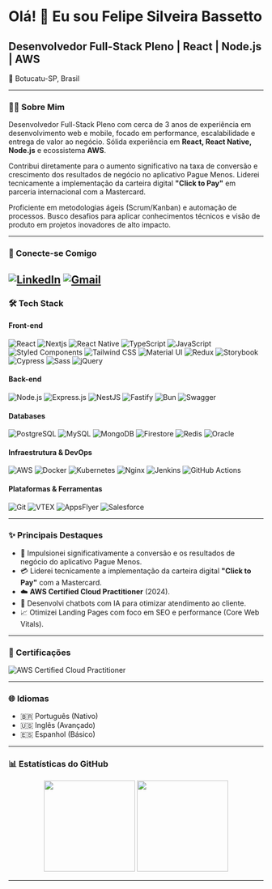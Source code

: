 # Olá! 👋 Eu sou Felipe Silveira Bassetto

## Desenvolvedor Full-Stack Pleno | React | Node.js | AWS

📍 Botucatu-SP, Brasil

---

### 👨‍💻 Sobre Mim

Desenvolvedor Full-Stack Pleno com cerca de 3 anos de experiência em desenvolvimento web e mobile, focado em performance, escalabilidade e entrega de valor ao negócio. Sólida experiência em **React, React Native, Node.js** e ecossistema **AWS**.

Contribui diretamente para o aumento significativo na taxa de conversão e crescimento dos resultados de negócio no aplicativo Pague Menos. Liderei tecnicamente a implementação da carteira digital **"Click to Pay"** em parceria internacional com a Mastercard.

Proficiente em metodologias ágeis (Scrum/Kanban) e automação de processos. Busco desafios para aplicar conhecimentos técnicos e visão de produto em projetos inovadores de alto impacto.

---

### 🤝 Conecte-se Comigo

[![LinkedIn](https://img.shields.io/badge/LinkedIn-0077B5?style=for-the-badge&logo=linkedin&logoColor=white)](https://linkedin.com/in/felipebassetto)
[![Gmail](https://img.shields.io/badge/Gmail-D14836?style=for-the-badge&logo=gmail&logoColor=white)](mailto:felipebtu9@gmail.com)
---

### 🛠️ Tech Stack

#### Front-end
<p>
  <img src="https://img.shields.io/badge/React-61DAFB?style=for-the-badge&logo=react&logoColor=black" alt="React"/>
  <img src="https://img.shields.io/badge/Next.js-000000?style=for-the-badge&logo=nextdotjs&logoColor=white" alt="Nextjs"/>
  <img src="https://img.shields.io/badge/React_Native-61DAFB?style=for-the-badge&logo=react&logoColor=black" alt="React Native"/>
  <img src="https://img.shields.io/badge/TypeScript-3178C6?style=for-the-badge&logo=typescript&logoColor=white" alt="TypeScript"/>
  <img src="https://img.shields.io/badge/JavaScript-F7DF1E?style=for-the-badge&logo=javascript&logoColor=black" alt="JavaScript"/>
  <img src="https://img.shields.io/badge/Styled_Components-DB7093?style=for-the-badge&logo=styled-components&logoColor=white" alt="Styled Components"/>
  <img src="https://img.shields.io/badge/Tailwind_CSS-06B6D4?style=for-the-badge&logo=tailwindcss&logoColor=white" alt="Tailwind CSS"/>
  <img src="https://img.shields.io/badge/Material--UI-0081CB?style=for-the-badge&logo=material-ui&logoColor=white" alt="Material UI"/>
  <img src="https://img.shields.io/badge/Redux-764ABC?style=for-the-badge&logo=redux&logoColor=white" alt="Redux"/>
  <img src="https://img.shields.io/badge/Storybook-FF4785?style=for-the-badge&logo=storybook&logoColor=white" alt="Storybook"/>
  <img src="https://img.shields.io/badge/Cypress-17202C?style=for-the-badge&logo=cypress&logoColor=white" alt="Cypress"/>
  <img src="https://img.shields.io/badge/Sass-CC6699?style=for-the-badge&logo=sass&logoColor=white" alt="Sass"/>
  <img src="https://img.shields.io/badge/jQuery-0769AD?style=for-the-badge&logo=jquery&logoColor=white" alt="jQuery"/>
</p>

#### Back-end
<p>
  <img src="https://img.shields.io/badge/Node.js-339933?style=for-the-badge&logo=nodedotjs&logoColor=white" alt="Node.js"/>
  <img src="https://img.shields.io/badge/Express.js-000000?style=for-the-badge&logo=express&logoColor=white" alt="Express.js"/>
  <img src="https://img.shields.io/badge/NestJS-E0234E?style=for-the-badge&logo=nestjs&logoColor=white" alt="NestJS"/>
  <img src="https://img.shields.io/badge/Fastify-000000?style=for-the-badge&logo=fastify&logoColor=white" alt="Fastify"/>
  <img src="https://img.shields.io/badge/Bun-1A1A1A?style=for-the-badge&logo=bun&logoColor=white" alt="Bun"/>
  <img src="https://img.shields.io/badge/Swagger-85EA2D?style=for-the-badge&logo=swagger&logoColor=black" alt="Swagger"/>
</p>

#### Databases
<p>
  <img src="https://img.shields.io/badge/PostgreSQL-4169E1?style=for-the-badge&logo=postgresql&logoColor=white" alt="PostgreSQL"/>
  <img src="https://img.shields.io/badge/MySQL-4479A1?style=for-the-badge&logo=mysql&logoColor=white" alt="MySQL"/>
  <img src="https://img.shields.io/badge/MongoDB-47A248?style=for-the-badge&logo=mongodb&logoColor=white" alt="MongoDB"/>
  <img src="https://img.shields.io/badge/Firestore-FFCA28?style=for-the-badge&logo=firebase&logoColor=black" alt="Firestore"/>
  <img src="https://img.shields.io/badge/Redis-DC382D?style=for-the-badge&logo=redis&logoColor=white" alt="Redis"/>
  <img src="https://img.shields.io/badge/Oracle-F80000?style=for-the-badge&logo=oracle&logoColor=white" alt="Oracle"/>
</p>

#### Infraestrutura & DevOps
<p>
  <img src="https://img.shields.io/badge/AWS-232F3E?style=for-the-badge&logo=amazonaws&logoColor=white" alt="AWS"/>
  <img src="https://img.shields.io/badge/Docker-2496ED?style=for-the-badge&logo=docker&logoColor=white" alt="Docker"/>
  <img src="https://img.shields.io/badge/Kubernetes-326CE5?style=for-the-badge&logo=kubernetes&logoColor=white" alt="Kubernetes"/>
  <img src="https://img.shields.io/badge/Nginx-009639?style=for-the-badge&logo=nginx&logoColor=white" alt="Nginx"/>
  <img src="https://img.shields.io/badge/Jenkins-D24939?style=for-the-badge&logo=jenkins&logoColor=white" alt="Jenkins"/>
  <img src="https://img.shields.io/badge/GitHub_Actions-2088FF?style=for-the-badge&logo=github-actions&logoColor=white" alt="GitHub Actions"/>
</p>

#### Plataformas & Ferramentas
<p>
  <img src="https://img.shields.io/badge/Git-F05032?style=for-the-badge&logo=git&logoColor=white" alt="Git"/>
  <img src="https://img.shields.io/badge/VTEX-E31C58?style=for-the-badge&logo=vtex&logoColor=white" alt="VTEX"/>
  <img src="https://img.shields.io/badge/AppsFlyer-00C7B1?style=for-the-badge&logo=appsflyer&logoColor=white" alt="AppsFlyer"/>
  <img src="https://img.shields.io/badge/Salesforce-00A1E0?style=for-the-badge&logo=salesforce&logoColor=white" alt="Salesforce"/>
</p>

---

### ✨ Principais Destaques

* 🚀 Impulsionei significativamente a conversão e os resultados de negócio do aplicativo Pague Menos.
* 💳 Liderei tecnicamente a implementação da carteira digital **"Click to Pay"** com a Mastercard.
* ☁️ **AWS Certified Cloud Practitioner** (2024).
* 🤖 Desenvolvi chatbots com IA para otimizar atendimento ao cliente.
* 📈 Otimizei Landing Pages com foco em SEO e performance (Core Web Vitals).

---

### 📜 Certificações

![AWS Certified Cloud Practitioner](https://img.shields.io/badge/AWS_Certified_Cloud_Practitioner-FF9900?style=for-the-badge&logo=amazonaws&logoColor=white)

---

### 🌐 Idiomas

* 🇧🇷 Português (Nativo)
* 🇺🇸 Inglês (Avançado)
* 🇪🇸 Espanhol (Básico)

---

### 📊 Estatísticas do GitHub

<p align="center">
  <img height="180em" src="https://github-readme-stats.vercel.app/api?username=FeBassetto&show_icons=true&theme=radical&include_all_commits=true&count_private=true"/>
  <img height="180em" src="https://github-readme-stats.vercel.app/api/top-langs/?username=FeBassetto&layout=compact&langs_count=8&theme=radical"/>
</p>

---
